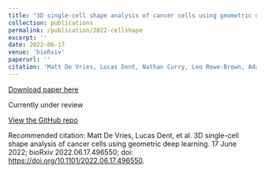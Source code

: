 ```yaml
---
title: "3D single-cell shape analysis of cancer cells using geometric deep learning"
collection: publications
permalink: /publication/2022-cellshape
excerpt: ''
date: 2022-06-17
venue: 'bioRxiv'
paperurl: ''
citation: 'Matt De Vries, Lucas Dent, Nathan Curry, Leo Rowe-Brown, Adam Tyson, Christopher Dunsby, and Chris Bakal. 3D single-cell shape analysis of cancer cells using geometric deep learning. 17 June 2022; bioRxiv 2022.06.17.496550; doi: https://doi.org/10.1101/2022.06.17.496550'
---
```


[Download paper here](https://github.com/DeVriesMatt/DeVriesMatt.github.io/blob/master/files/2022-cellshape.pdf)


Currently under review

[View the GitHub repo](https://github.com/Sentinal4D/cellshape)

Recommended citation: Matt De Vries, Lucas Dent, et al. 3D single-cell shape analysis of cancer cells using geometric deep learning. 17 June 2022; bioRxiv 2022.06.17.496550; doi: https://doi.org/10.1101/2022.06.17.496550.
